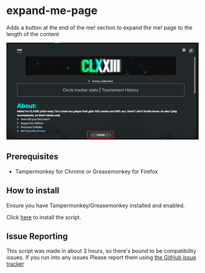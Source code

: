 # expand-me-page
Adds a button at the end of the me! section to expand the me! page to the length of the content

![Example](./example.png)

## Prerequisites
- Tampermonkey for Chrome or Greasemonkey for Firefox

## How to install
Ensure you have Tampermonkey/Greasemonkey installed and enabled. 

Click [here](https://github.com/clxxiii/expand-me-page/raw/master/expand-me-section.user.jss) to install the script.

## Issue Reporting

This script was made in about 3 hours, so there's bound to be compatibility issues. If you run into any issues Please report them using [the GitHub issue tracker](https://github.com/clxxiii/expand-me-page/issues/new)
